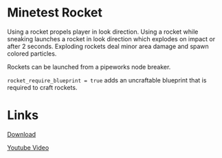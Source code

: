 Minetest Rocket
==========

Using a rocket propels player in look direction.
Using a rocket while sneaking launches a rocket in look direction which explodes on impact or after 2 seconds.
Exploding rockets deal minor area damage and spawn colored particles.

Rockets can be launched from a pipeworks node breaker.

`rocket_require_blueprint = true` adds an uncraftable blueprint that is required to craft rockets.



Links
==========

[Download](https://github.com/auouymous/rocket/archive/master.zip)

[Youtube Video](https://www.youtube.com/watch?v=_gAb9BoRc00)
